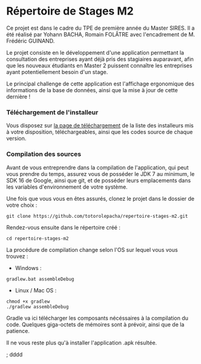 # Répertoire de Stages M2

Ce projet est dans le cadre du TPE de première année du Master SIRES. Il a été réalisé par Yohann BACHA, Romain FOLÂTRE avec l'encadrement de M. Frédéric GUINAND.

Le projet consiste en le développement d'une application permettant la consultation des entreprises ayant déjà pris des stagiaires auparavant, afin que les nouveaux étudiants en Master 2 puissent connaître les entreprises ayant potentiellement besoin d'un stage.

Le principal challenge de cette application est l'affichage ergonomique des informations de la base de données, ainsi que la mise à jour de cette dernière !

### Téléchargement de l'installeur

Vous disposez sur [la page de téléchargement](https://github.com/totorolepacha/repertoire-stages-m2/releases) de la liste des installeurs mis à votre disposition, téléchargeables, ainsi que les codes source de chaque version.

### Compilation des sources

Avant de vous entreprendre dans la compilation de l'application, qui peut vous prendre du temps, assurez vous de posséder le JDK 7 au minimum, le SDK 16 de Google, ainsi que git, et de posséder leurs emplacements dans les variables d'environnement de votre système.

Une fois que vous vous en êtes assurés, clonez le projet dans le dossier de votre choix :

    git clone https://github.com/totorolepacha/repertoire-stages-m2.git

Rendez-vous ensuite dans le répertoire créé :

    cd repertoire-stages-m2

La procédure de compilation change selon l'OS sur lequel vous vous trouvez :

- Windows :

```
gradlew.bat assembleDebug
```

- Linux / Mac OS :

```
chmod +x gradlew
./gradlew assembleDebug
```

Gradle va ici télécharger les composants nécéssaires à la compilation du code. Quelques giga-octets de mémoires sont à prévoir, ainsi que de la patience.

Il ne vous reste plus qu'à installer l'application .apk résultée.

<!--
- Difficultés

Récupérer une erreur SQL avec SQLite
La lecture précise d'un CSV : OpenCSV avec Maven
L'établissement d'un classeur simple pour l'export et la saisie
Etablir un environnement de travail et de versionnement.

La fonction acos qui n'existe pas sous SQLite. Impossible de faire une requête simple. 

    SELECT * FROM Entreprise WHERE abbr IN(SELECT DISTINCT abbr FROM Localisation WHERE acos(sin(?) * sin(Lat * (3.14159265359/180)) + cos(?) * cos(Lat * (3.14159265359/180)) * cos(? - (Lon * (3.14159265359/180)))) * 6371 <= ?) --!>;



dddd